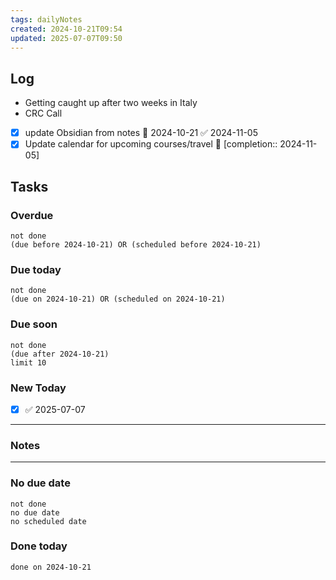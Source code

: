 ```yaml
---
tags: dailyNotes
created: 2024-10-21T09:54
updated: 2025-07-07T09:50
---
```

## Log
- Getting caught up after two weeks in Italy
- CRC Call
- [x] update Obsidian from notes 📅 2024-10-21 ✅ 2024-11-05
- [x] Update calendar for upcoming courses/travel 📅 [completion:: 2024-11-05]

## Tasks
### Overdue
```tasks
not done
(due before 2024-10-21) OR (scheduled before 2024-10-21)
```

### Due today
```tasks
not done
(due on 2024-10-21) OR (scheduled on 2024-10-21)
```

### Due soon
```tasks
not done
(due after 2024-10-21)
limit 10
```

### New Today
- [x] ✅ 2025-07-07
----
### Notes

----
### No due date
```tasks
not done
no due date
no scheduled date
```

### Done today
```tasks
done on 2024-10-21
```
